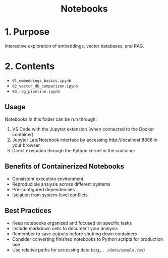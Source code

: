 <h1 align="center">Notebooks</h1>

# 1. Purpose

Interactive exploration of embeddings, vector databases, and RAG.

# 2. Contents

- `01_embeddings_basics.ipynb`
- `02_vector_db_comparison.ipynb`
- `03_rag_pipeline.ipynb`

## Usage

Notebooks in this folder can be run through:

1. VS Code with the Jupyter extension (when connected to the Docker container)
2. Jupyter Lab/Notebook interface by accessing http://localhost:8888 in your browser
3. Direct execution through the Python kernel in the container

## Benefits of Containerized Notebooks

- Consistent execution environment
- Reproducible analysis across different systems
- Pre-configured dependencies
- Isolation from system-level conflicts

## Best Practices

- Keep notebooks organized and focused on specific tasks
- Include markdown cells to document your analysis
- Remember to save outputs before shutting down containers
- Consider converting finished notebooks to Python scripts for production use
- Use relative paths for accessing data (e.g., `../data/sample.csv`) 